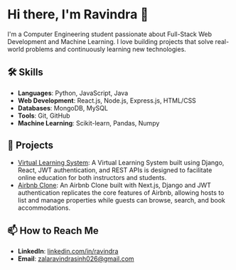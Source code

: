 # Hi there, I'm Ravindra 👋

I'm a Computer Engineering student passionate about Full-Stack Web Development and Machine Learning. I love building projects that solve real-world problems and continuously learning new technologies.

## 🛠️ Skills
- **Languages**: Python, JavaScript, Java
- **Web Development**: React.js, Node.js, Express.js, HTML/CSS
- **Databases**: MongoDB, MySQL
- **Tools**: Git, GitHub
- **Machine Learning**: Scikit-learn, Pandas, Numpy

## 📂 Projects
- [Virtual Learning System](https://github.com/ravii26/Virtual-Learning-System): A Virtual Learning System built using Django, React, JWT authentication, and REST APIs is designed to facilitate online education for both instructors and students.
- [Airbnb Clone](https://github.com/ravii26/Airbnb-Personal): An Airbnb Clone built with Next.js, Django and JWT authentication replicates the core features of Airbnb, allowing hosts to list and manage properties while guests can browse, search, and book accommodations. 

## 📫 How to Reach Me
- **LinkedIn**: [linkedin.com/in/ravindra](https://www.linkedin.com/in/ravindrasinh-zala-5215a424a/)
- **Email**: zalaravindrasinh026@gmail.com
